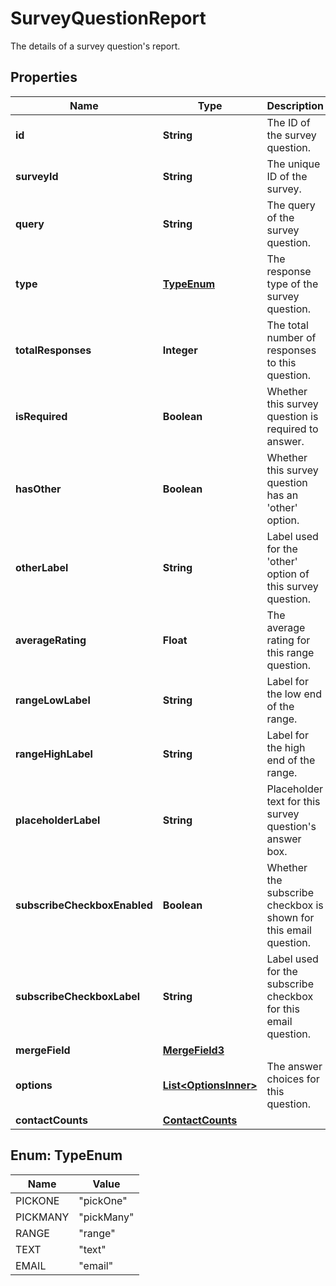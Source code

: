 

# SurveyQuestionReport

The details of a survey question's report.

## Properties

| Name | Type | Description | Notes |
|------------ | ------------- | ------------- | -------------|
|**id** | **String** | The ID of the survey question. |  [optional] [readonly] |
|**surveyId** | **String** | The unique ID of the survey. |  [optional] [readonly] |
|**query** | **String** | The query of the survey question. |  [optional] [readonly] |
|**type** | [**TypeEnum**](#TypeEnum) | The response type of the survey question. |  [optional] [readonly] |
|**totalResponses** | **Integer** | The total number of responses to this question. |  [optional] [readonly] |
|**isRequired** | **Boolean** | Whether this survey question is required to answer. |  [optional] [readonly] |
|**hasOther** | **Boolean** | Whether this survey question has an &#39;other&#39; option. |  [optional] [readonly] |
|**otherLabel** | **String** | Label used for the &#39;other&#39; option of this survey question. |  [optional] [readonly] |
|**averageRating** | **Float** | The average rating for this range question. |  [optional] [readonly] |
|**rangeLowLabel** | **String** | Label for the low end of the range. |  [optional] [readonly] |
|**rangeHighLabel** | **String** | Label for the high end of the range. |  [optional] [readonly] |
|**placeholderLabel** | **String** | Placeholder text for this survey question&#39;s answer box. |  [optional] [readonly] |
|**subscribeCheckboxEnabled** | **Boolean** | Whether the subscribe checkbox is shown for this email question. |  [optional] [readonly] |
|**subscribeCheckboxLabel** | **String** | Label used for the subscribe checkbox for this email question. |  [optional] [readonly] |
|**mergeField** | [**MergeField3**](MergeField3.md) |  |  [optional] |
|**options** | [**List&lt;OptionsInner&gt;**](OptionsInner.md) | The answer choices for this question. |  [optional] [readonly] |
|**contactCounts** | [**ContactCounts**](ContactCounts.md) |  |  [optional] |



## Enum: TypeEnum

| Name | Value |
|---- | -----|
| PICKONE | &quot;pickOne&quot; |
| PICKMANY | &quot;pickMany&quot; |
| RANGE | &quot;range&quot; |
| TEXT | &quot;text&quot; |
| EMAIL | &quot;email&quot; |



